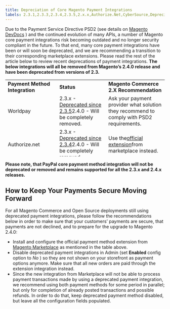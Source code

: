 ```yaml
---
title: Depreciation of Core Magento Payment Integrations
labels: 2.3.1,2.3.3,2.3.4,2.3.5,2.x.x,Authorize.Net,CyberSource,Depreciation of Core Magento Payment Integrations,FAQ,Magento Commerce,PSD2,eway,extensions,integrations,marketplace,payment,security,worldpay
---
```


Due to the Payment Service Directive PSD2 (see details on [Magento DevDocs](https://docs.magento.com/m2/ee/user_guide/stores/compliance-payment-services-directive.html?utm_source=marketo&utm_medium=email&utm_campaign=191107-PR-DM-233-Customer-Launch-Support&mkt_tok=eyJpIjoiTWpVNE1HSTNORGhoTlRZMCIsInQiOiJjZSs2SG5Ic1Y1K0tIZ2MzZEl3T1hRamdGbXplOUFIUlErUGZlSlhzbWk5WE9RVGdrU3h2QTVRNnBvaE83Vjl4V2VLM0lCMzVcL1FlYVJuVlJTRzBLTENQU2x2UXJRZEpPQ0pNSHRmMFlYb1IxVk91ZWg2czNiUHRNeXM5MStTbGsifQ%3D%3D) ) and the continued evolution of many APIs, a number of Magento core payment integrations risk becoming outdated and no longer security compliant in the future. To that end, many core payment integrations have been or will soon be deprecated, and we are recommending a transition to their corresponding marketplace extensions. Please read the rest of the article below to review recent deprecations of payment integrations. **The below integrations will all be removed from Magento’s 2.4.0 release and have been deprecated from versions of 2.3.** 

<table style="height: 243px;" width="712">
<tbody>
<tr>
<td style="width: 225.455px;"><strong>Payment Method Integration</strong></td>
<td style="width: 226.364px;"><strong>Status</strong></td>
<td style="width: 226.364px;"><strong>Magento Commerce 2.X Recommendation</strong></td>
</tr>
<tr>
<td style="width: 225.455px;">Worldpay</td>
<td style="width: 226.364px;">2.3.x -<a href="https://docs.magento.com/m2/ee/user_guide/payment/worldpay.html">Deprecated since 2.3.5</a>2.4.0 - Will be completely removed.</td>
<td style="width: 226.364px;">Ask your payment provider what solution they recommend to comply with PSD2 requirements.</td>
</tr>
<tr>
<td style="width: 225.455px;">Authorize.net</td>
<td style="width: 226.364px;">2.3.x -<a href="https://docs.magento.com/m2/ee/user_guide/payment/authorize-net.html">Deprecated since 2.3.4</a>2.4.0 - Will be completely removed.</td>
<td style="width: 226.364px;">Use the<a href="https://marketplace.magento.com/authorizenet-magento-module-authorizenet.html">official extension</a>from marketplace instead.</td>
</tr>
<tr>
<td style="width: 225.455px;">Authorize.net (Direct Post)</td>
<td style="width: 226.364px;">2.3.x -<a href="https://docs.magento.com/m2/ee/user_guide/payment/authorize-net-direct-post.html">Deprecated since 2.3.1</a>2.4.0 - Will be completely removed.</td>
<td style="width: 226.364px;">Use the<a href="https://marketplace.magento.com/authorizenet-magento-module-authorizenet.html">official extension</a>from marketplace instead.</td>
</tr>
<tr>
<td style="width: 225.455px;">CyberSource</td>
<td style="width: 226.364px;">2.3.x -<a href="https://docs.magento.com/m2/ee/user_guide/payment/cybersource.html">Deprecated since 2.3.3</a>2.4.0 - Will be completely removed.</td>
<td style="width: 226.364px;">Use the<a href="https://marketplace.magento.com/cybersource-global-payment-management.html">official extension</a>from marketplace instead.</td>
</tr>
<tr>
<td style="width: 225.455px;">eWay</td>
<td style="width: 226.364px;">2.3.x -<a href="https://docs.magento.com/m2/ee/user_guide/payment/eway.html">Deprecated since 2.3.3</a>2.4.0 - Will be completely removed.</td>
<td style="width: 226.364px;">Ask your payment provider what solution they recommend to comply with PSD2 requirements.</td>
</tr>
</tbody>
</table>

  **Please note, that PayPal core payment method integration will not be deprecated or removed and remains supported for all the 2.3.x and 2.4.x releases.** 

## How to Keep Your Payments Secure Moving Forward

For all Magento Commerce and Open Source deployments still using deprecated payment integrations, please follow the recommendations below in order to make sure that your customers’ payments are secure, that payments are not declined, and to prepare for the upgrade to Magento 2.4.0:

* Install and configure the official payment method extension from [Magento Marketplace](https://marketplace.magento.com/extensions/payments-security/payment-integration.html?_ga=2.108129217.2105547619.1564067043-238341041.1564067043) as mentioned in the table above.
* Disable deprecated payment integrations in Admin (set **Enabled** config option to *No* ) so they are not shown on your storefront as payment options anymore. Make sure that all new orders are paid through the extension integration instead.
* Since the new integration from Marketplace will not be able to process payment transactions made by using a deprecated payment integration, we recommend using both payment methods for some period in parallel; but only for completion of already posted transactions and possible refunds. In order to do that, keep deprecated payment method disabled, but leave all the configuration fields populated.


